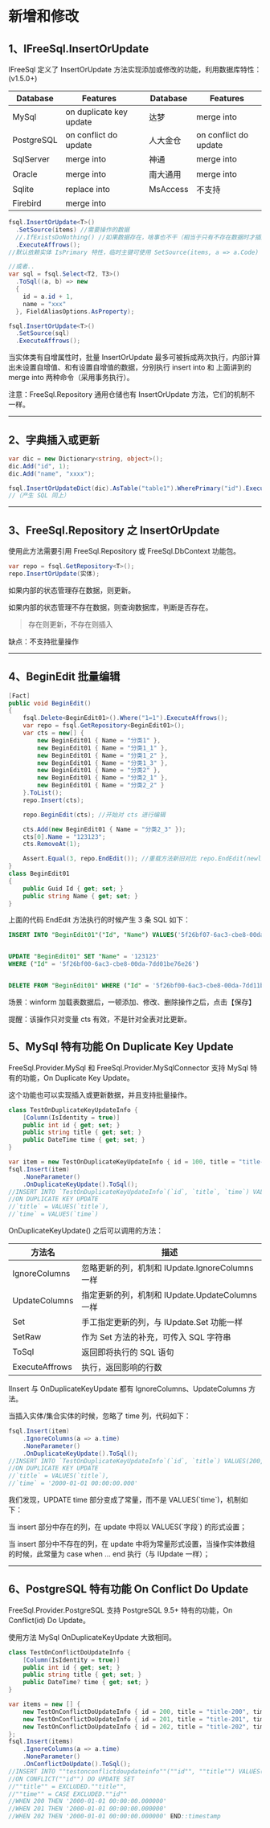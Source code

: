 # 新增和修改

## 1、IFreeSql.InsertOrUpdate

IFreeSql 定义了 InsertOrUpdate 方法实现添加或修改的功能，利用数据库特性：(v1.5.0+)

| Database   | Features                |     | Database | Features              |
| ---------- | ----------------------- | --- | -------- | --------------------- |
| MySql      | on duplicate key update |     | 达梦     | merge into            |
| PostgreSQL | on conflict do update   |     | 人大金仓 | on conflict do update |
| SqlServer  | merge into              |     | 神通     | merge into            |
| Oracle     | merge into              |     | 南大通用 | merge into            |
| Sqlite     | replace into            |     | MsAccess | 不支持                |
| Firebird   | merge into              |     |          |                       |

```csharp
fsql.InsertOrUpdate<T>()
  .SetSource(items) //需要操作的数据
  //.IfExistsDoNothing() //如果数据存在，啥事也不干（相当于只有不存在数据时才插入）
  .ExecuteAffrows();
//默认依赖实体 IsPrimary 特性，临时主键可使用 SetSource(items, a => a.Code)

//或者..
var sql = fsql.Select<T2, T3>()
  .ToSql((a, b) => new
  {
    id = a.id + 1,
    name = "xxx"
  }, FieldAliasOptions.AsProperty);

fsql.InsertOrUpdate<T>()
  .SetSource(sql)
  .ExecuteAffrows();
```

当实体类有自增属性时，批量 InsertOrUpdate 最多可被拆成两次执行，内部计算出未设置自增值、和有设置自增值的数据，分别执行 insert into 和 上面讲到的 merge into 两种命令（采用事务执行）。

注意：FreeSql.Repository 通用仓储也有 InsertOrUpdate 方法，它们的机制不一样。

---

## 2、字典插入或更新

```csharp
var dic = new Dictionary<string, object>();
dic.Add("id", 1);
dic.Add("name", "xxxx");

fsql.InsertOrUpdateDict(dic).AsTable("table1").WherePrimary("id").ExecuteAffrows();
//（产生 SQL 同上）
```

---

## 3、FreeSql.Repository 之 InsertOrUpdate

使用此方法需要引用 FreeSql.Repository 或 FreeSql.DbContext 功能包。

```csharp
var repo = fsql.GetRepository<T>();
repo.InsertOrUpdate(实体);
```

如果内部的状态管理存在数据，则更新。

如果内部的状态管理不存在数据，则查询数据库，判断是否存在。

> 存在则更新，不存在则插入

缺点：不支持批量操作

---

## 4、BeginEdit 批量编辑

```csharp
[Fact]
public void BeginEdit()
{
    fsql.Delete<BeginEdit01>().Where("1=1").ExecuteAffrows();
    var repo = fsql.GetRepository<BeginEdit01>();
    var cts = new[] {
        new BeginEdit01 { Name = "分类1" },
        new BeginEdit01 { Name = "分类1_1" },
        new BeginEdit01 { Name = "分类1_2" },
        new BeginEdit01 { Name = "分类1_3" },
        new BeginEdit01 { Name = "分类2" },
        new BeginEdit01 { Name = "分类2_1" },
        new BeginEdit01 { Name = "分类2_2" }
    }.ToList();
    repo.Insert(cts);

    repo.BeginEdit(cts); //开始对 cts 进行编辑

    cts.Add(new BeginEdit01 { Name = "分类2_3" });
    cts[0].Name = "123123";
    cts.RemoveAt(1);

    Assert.Equal(3, repo.EndEdit()); //重载方法新旧对比 repo.EndEdit(newlist)
}
class BeginEdit01
{
    public Guid Id { get; set; }
    public string Name { get; set; }
}
```

上面的代码 EndEdit 方法执行的时候产生 3 条 SQL 如下：

```sql
INSERT INTO "BeginEdit01"("Id", "Name") VALUES('5f26bf07-6ac3-cbe8-00da-7dd74818c3a6', '分类2_3')


UPDATE "BeginEdit01" SET "Name" = '123123'
WHERE ("Id" = '5f26bf00-6ac3-cbe8-00da-7dd01be76e26')


DELETE FROM "BeginEdit01" WHERE ("Id" = '5f26bf00-6ac3-cbe8-00da-7dd11bcf54dc')
```

场景：winform 加载表数据后，一顿添加、修改、删除操作之后，点击【保存】

提醒：该操作只对变量 cts 有效，不是针对全表对比更新。

## 5、MySql 特有功能 On Duplicate Key Update

FreeSql.Provider.MySql 和 FreeSql.Provider.MySqlConnector 支持 MySql 特有的功能，On Duplicate Key Update。

这个功能也可以实现插入或更新数据，并且支持批量操作。

```csharp
class TestOnDuplicateKeyUpdateInfo {
    [Column(IsIdentity = true)]
    public int id { get; set; }
    public string title { get; set; }
    public DateTime time { get; set; }
}

var item = new TestOnDuplicateKeyUpdateInfo { id = 100, title = "title-100", time = DateTime.Parse("2000-01-01") };
fsql.Insert(item)
    .NoneParameter()
    .OnDuplicateKeyUpdate().ToSql();
//INSERT INTO `TestOnDuplicateKeyUpdateInfo`(`id`, `title`, `time`) VALUES(100, 'title-100', '2000-01-01 00:00:00.000')
//ON DUPLICATE KEY UPDATE
//`title` = VALUES(`title`),
//`time` = VALUES(`time`)
```

OnDuplicateKeyUpdate() 之后可以调用的方法：

| 方法名         | 描述                                            |
| -------------- | ----------------------------------------------- |
| IgnoreColumns  | 忽略更新的列，机制和 IUpdate.IgnoreColumns 一样 |
| UpdateColumns  | 指定更新的列，机制和 IUpdate.UpdateColumns 一样 |
| Set            | 手工指定更新的列，与 IUpdate.Set 功能一样       |
| SetRaw         | 作为 Set 方法的补充，可传入 SQL 字符串          |
| ToSql          | 返回即将执行的 SQL 语句                         |
| ExecuteAffrows | 执行，返回影响的行数                            |

IInsert 与 OnDuplicateKeyUpdate 都有 IgnoreColumns、UpdateColumns 方法。

当插入实体/集合实体的时候，忽略了 time 列，代码如下：

```csharp
fsql.Insert(item)
    .IgnoreColumns(a => a.time)
    .NoneParameter()
    .OnDuplicateKeyUpdate().ToSql();
//INSERT INTO `TestOnDuplicateKeyUpdateInfo`(`id`, `title`) VALUES(200, 'title-200')
//ON DUPLICATE KEY UPDATE
//`title` = VALUES(`title`),
//`time` = '2000-01-01 00:00:00.000'
```

我们发现，UPDATE time 部分变成了常量，而不是 VALUES(\`time\`)，机制如下：

当 insert 部分中存在的列，在 update 中将以 VALUES(\`字段\`) 的形式设置；

当 insert 部分中不存在的列，在 update 中将为常量形式设置，当操作实体数组的时候，此常量为 case when ... end 执行（与 IUpdate 一样）；

---

## 6、PostgreSQL 特有功能 On Conflict Do Update

FreeSql.Provider.PostgreSQL 支持 PostgreSQL 9.5+ 特有的功能，On Conflict(id) Do Update。

使用方法 MySql OnDuplicateKeyUpdate 大致相同。

```csharp
class TestOnConflictDoUpdateInfo {
    [Column(IsIdentity = true)]
    public int id { get; set; }
    public string title { get; set; }
    public DateTime? time { get; set; }
}

var items = new [] {
    new TestOnConflictDoUpdateInfo { id = 200, title = "title-200", time = DateTime.Parse("2000-01-01") },
    new TestOnConflictDoUpdateInfo { id = 201, title = "title-201", time = DateTime.Parse("2000-01-01") },
    new TestOnConflictDoUpdateInfo { id = 202, title = "title-202", time = DateTime.Parse("2000-01-01") }
};
fsql.Insert(items)
    .IgnoreColumns(a => a.time)
    .NoneParameter()
    .OnConflictDoUpdate().ToSql();
//INSERT INTO ""testonconflictdoupdateinfo""(""id"", ""title"") VALUES(200, 'title-200'), (201, 'title-201'), (202, 'title-202')
//ON CONFLICT(""id"") DO UPDATE SET
//""title"" = EXCLUDED.""title"",
//""time"" = CASE EXCLUDED.""id""
//WHEN 200 THEN '2000-01-01 00:00:00.000000'
//WHEN 201 THEN '2000-01-01 00:00:00.000000'
//WHEN 202 THEN '2000-01-01 00:00:00.000000' END::timestamp
```
